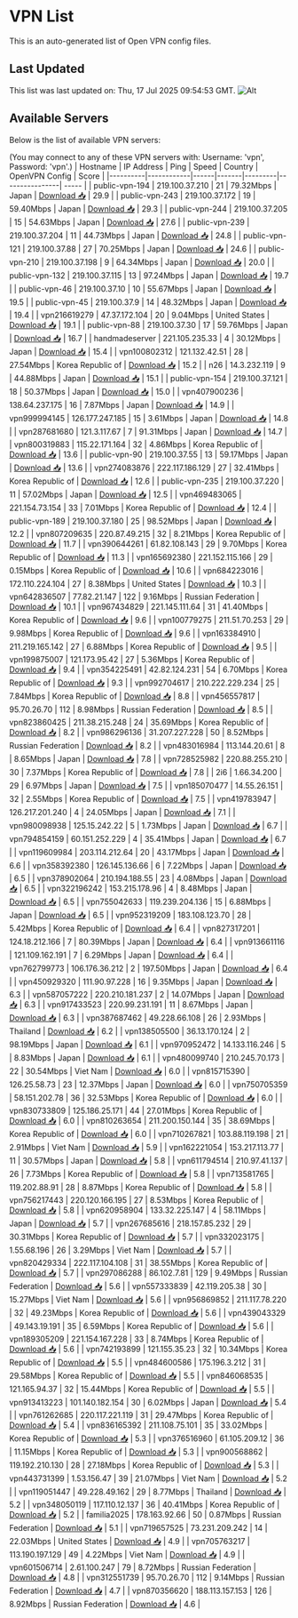 # VPN List

This is an auto-generated list of Open VPN config files.

## Last Updated

This list was last updated on: Thu, 17 Jul 2025 09:54:53 GMT.
![Alt](https://repobeats.axiom.co/api/embed/186b98318ef1479477931607c1ad7d823f12451f.svg "Repobeats analytics image")

## Available Servers

Below is the list of available VPN servers:

(You may connect to any of these VPN servers with: Username: 'vpn', Password: 'vpn'.)
| Hostname | IP Address | Ping | Speed | Country | OpenVPN Config | Score |
|----------|------------|------|-------|---------|----------------| ----- |
| public-vpn-194 | 219.100.37.210 | 21 | 79.32Mbps | Japan | [Download 📥](./configs/server_0_JP.ovpn) | 29.9 |
| public-vpn-243 | 219.100.37.172 | 19 | 59.40Mbps | Japan | [Download 📥](./configs/server_1_JP.ovpn) | 29.3 |
| public-vpn-244 | 219.100.37.205 | 15 | 54.63Mbps | Japan | [Download 📥](./configs/server_2_JP.ovpn) | 27.6 |
| public-vpn-239 | 219.100.37.204 | 11 | 44.73Mbps | Japan | [Download 📥](./configs/server_3_JP.ovpn) | 24.8 |
| public-vpn-121 | 219.100.37.88 | 27 | 70.25Mbps | Japan | [Download 📥](./configs/server_4_JP.ovpn) | 24.6 |
| public-vpn-210 | 219.100.37.198 | 9 | 64.34Mbps | Japan | [Download 📥](./configs/server_5_JP.ovpn) | 20.0 |
| public-vpn-132 | 219.100.37.115 | 13 | 97.24Mbps | Japan | [Download 📥](./configs/server_6_JP.ovpn) | 19.7 |
| public-vpn-46 | 219.100.37.10 | 10 | 55.67Mbps | Japan | [Download 📥](./configs/server_7_JP.ovpn) | 19.5 |
| public-vpn-45 | 219.100.37.9 | 14 | 48.32Mbps | Japan | [Download 📥](./configs/server_8_JP.ovpn) | 19.4 |
| vpn216619279 | 47.37.172.104 | 20 | 9.04Mbps | United States | [Download 📥](./configs/server_9_US.ovpn) | 19.1 |
| public-vpn-88 | 219.100.37.30 | 17 | 59.76Mbps | Japan | [Download 📥](./configs/server_10_JP.ovpn) | 16.7 |
| handmadeserver | 221.105.235.33 | 4 | 30.12Mbps | Japan | [Download 📥](./configs/server_11_JP.ovpn) | 15.4 |
| vpn100802312 | 121.132.42.51 | 28 | 27.54Mbps | Korea Republic of | [Download 📥](./configs/server_12_KR.ovpn) | 15.2 |
| n26 | 14.3.232.119 | 9 | 44.88Mbps | Japan | [Download 📥](./configs/server_13_JP.ovpn) | 15.1 |
| public-vpn-154 | 219.100.37.121 | 18 | 50.37Mbps | Japan | [Download 📥](./configs/server_14_JP.ovpn) | 15.0 |
| vpn407900236 | 138.64.237.175 | 16 | 7.87Mbps | Japan | [Download 📥](./configs/server_15_JP.ovpn) | 14.9 |
| vpn999994145 | 126.177.247.185 | 15 | 3.61Mbps | Japan | [Download 📥](./configs/server_16_JP.ovpn) | 14.8 |
| vpn287681680 | 121.3.117.67 | 7 | 91.31Mbps | Japan | [Download 📥](./configs/server_17_JP.ovpn) | 14.7 |
| vpn800319883 | 115.22.171.164 | 32 | 4.86Mbps | Korea Republic of | [Download 📥](./configs/server_18_KR.ovpn) | 13.6 |
| public-vpn-90 | 219.100.37.55 | 13 | 59.17Mbps | Japan | [Download 📥](./configs/server_19_JP.ovpn) | 13.6 |
| vpn274083876 | 222.117.186.129 | 27 | 32.41Mbps | Korea Republic of | [Download 📥](./configs/server_20_KR.ovpn) | 12.6 |
| public-vpn-235 | 219.100.37.220 | 11 | 57.02Mbps | Japan | [Download 📥](./configs/server_21_JP.ovpn) | 12.5 |
| vpn469483065 | 221.154.73.154 | 33 | 7.01Mbps | Korea Republic of | [Download 📥](./configs/server_22_KR.ovpn) | 12.4 |
| public-vpn-189 | 219.100.37.180 | 25 | 98.52Mbps | Japan | [Download 📥](./configs/server_23_JP.ovpn) | 12.2 |
| vpn807209635 | 220.87.49.215 | 32 | 8.21Mbps | Korea Republic of | [Download 📥](./configs/server_24_KR.ovpn) | 11.7 |
| vpn390644261 | 61.82.108.143 | 29 | 9.70Mbps | Korea Republic of | [Download 📥](./configs/server_25_KR.ovpn) | 11.3 |
| vpn165692380 | 221.152.115.166 | 29 | 0.15Mbps | Korea Republic of | [Download 📥](./configs/server_26_KR.ovpn) | 10.6 |
| vpn684223016 | 172.110.224.104 | 27 | 8.38Mbps | United States | [Download 📥](./configs/server_27_US.ovpn) | 10.3 |
| vpn642836507 | 77.82.21.147 | 122 | 9.16Mbps | Russian Federation | [Download 📥](./configs/server_28_RU.ovpn) | 10.1 |
| vpn967434829 | 221.145.111.64 | 31 | 41.40Mbps | Korea Republic of | [Download 📥](./configs/server_29_KR.ovpn) | 9.6 |
| vpn100779275 | 211.51.70.253 | 29 | 9.98Mbps | Korea Republic of | [Download 📥](./configs/server_30_KR.ovpn) | 9.6 |
| vpn163384910 | 211.219.165.142 | 27 | 6.88Mbps | Korea Republic of | [Download 📥](./configs/server_31_KR.ovpn) | 9.5 |
| vpn199875007 | 121.173.95.42 | 27 | 5.36Mbps | Korea Republic of | [Download 📥](./configs/server_32_KR.ovpn) | 9.4 |
| vpn354225491 | 42.82.124.231 | 54 | 6.70Mbps | Korea Republic of | [Download 📥](./configs/server_33_KR.ovpn) | 9.3 |
| vpn992704617 | 210.222.229.234 | 25 | 7.84Mbps | Korea Republic of | [Download 📥](./configs/server_34_KR.ovpn) | 8.8 |
| vpn456557817 | 95.70.26.70 | 112 | 8.98Mbps | Russian Federation | [Download 📥](./configs/server_35_RU.ovpn) | 8.5 |
| vpn823860425 | 211.38.215.248 | 24 | 35.69Mbps | Korea Republic of | [Download 📥](./configs/server_36_KR.ovpn) | 8.2 |
| vpn986296136 | 31.207.227.228 | 50 | 8.52Mbps | Russian Federation | [Download 📥](./configs/server_37_RU.ovpn) | 8.2 |
| vpn483016984 | 113.144.20.61 | 8 | 8.65Mbps | Japan | [Download 📥](./configs/server_38_JP.ovpn) | 7.8 |
| vpn728525982 | 220.88.255.210 | 30 | 7.37Mbps | Korea Republic of | [Download 📥](./configs/server_39_KR.ovpn) | 7.8 |
| 2i6 | 1.66.34.200 | 29 | 6.97Mbps | Japan | [Download 📥](./configs/server_40_JP.ovpn) | 7.5 |
| vpn185070477 | 14.55.26.151 | 32 | 2.55Mbps | Korea Republic of | [Download 📥](./configs/server_41_KR.ovpn) | 7.5 |
| vpn419783947 | 126.217.201.240 | 4 | 24.05Mbps | Japan | [Download 📥](./configs/server_42_JP.ovpn) | 7.1 |
| vpn980098938 | 125.15.242.22 | 5 | 1.73Mbps | Japan | [Download 📥](./configs/server_43_JP.ovpn) | 6.7 |
| vpn794854159 | 60.151.252.229 | 4 | 35.41Mbps | Japan | [Download 📥](./configs/server_44_JP.ovpn) | 6.7 |
| vpn119609984 | 203.114.212.64 | 20 | 43.17Mbps | Japan | [Download 📥](./configs/server_45_JP.ovpn) | 6.6 |
| vpn358392380 | 126.145.136.66 | 6 | 7.22Mbps | Japan | [Download 📥](./configs/server_46_JP.ovpn) | 6.5 |
| vpn378902064 | 210.194.188.55 | 23 | 4.08Mbps | Japan | [Download 📥](./configs/server_47_JP.ovpn) | 6.5 |
| vpn322196242 | 153.215.178.96 | 4 | 8.48Mbps | Japan | [Download 📥](./configs/server_48_JP.ovpn) | 6.5 |
| vpn755042633 | 119.239.204.136 | 15 | 6.88Mbps | Japan | [Download 📥](./configs/server_49_JP.ovpn) | 6.5 |
| vpn952319209 | 183.108.123.70 | 28 | 5.42Mbps | Korea Republic of | [Download 📥](./configs/server_50_KR.ovpn) | 6.4 |
| vpn827317201 | 124.18.212.166 | 7 | 80.39Mbps | Japan | [Download 📥](./configs/server_51_JP.ovpn) | 6.4 |
| vpn913661116 | 121.109.162.191 | 7 | 6.29Mbps | Japan | [Download 📥](./configs/server_52_JP.ovpn) | 6.4 |
| vpn762799773 | 106.176.36.212 | 2 | 197.50Mbps | Japan | [Download 📥](./configs/server_53_JP.ovpn) | 6.4 |
| vpn450929320 | 111.90.97.228 | 16 | 9.35Mbps | Japan | [Download 📥](./configs/server_54_JP.ovpn) | 6.3 |
| vpn587057222 | 220.210.181.237 | 2 | 14.07Mbps | Japan | [Download 📥](./configs/server_55_JP.ovpn) | 6.3 |
| vpn917433523 | 220.99.231.191 | 11 | 8.67Mbps | Japan | [Download 📥](./configs/server_56_JP.ovpn) | 6.3 |
| vpn387687462 | 49.228.66.108 | 26 | 2.93Mbps | Thailand | [Download 📥](./configs/server_57_TH.ovpn) | 6.2 |
| vpn138505500 | 36.13.170.124 | 2 | 98.19Mbps | Japan | [Download 📥](./configs/server_58_JP.ovpn) | 6.1 |
| vpn970952472 | 14.133.116.246 | 5 | 8.83Mbps | Japan | [Download 📥](./configs/server_59_JP.ovpn) | 6.1 |
| vpn480099740 | 210.245.70.173 | 22 | 30.54Mbps | Viet Nam | [Download 📥](./configs/server_60_VN.ovpn) | 6.0 |
| vpn815715390 | 126.25.58.73 | 23 | 12.37Mbps | Japan | [Download 📥](./configs/server_61_JP.ovpn) | 6.0 |
| vpn750705359 | 58.151.202.78 | 36 | 32.53Mbps | Korea Republic of | [Download 📥](./configs/server_62_KR.ovpn) | 6.0 |
| vpn830733809 | 125.186.25.171 | 44 | 27.01Mbps | Korea Republic of | [Download 📥](./configs/server_63_KR.ovpn) | 6.0 |
| vpn810263654 | 211.200.150.144 | 35 | 38.69Mbps | Korea Republic of | [Download 📥](./configs/server_64_KR.ovpn) | 6.0 |
| vpn710267821 | 103.88.119.198 | 21 | 2.91Mbps | Viet Nam | [Download 📥](./configs/server_65_VN.ovpn) | 5.9 |
| vpn162221054 | 153.217.113.77 | 11 | 30.57Mbps | Japan | [Download 📥](./configs/server_66_JP.ovpn) | 5.8 |
| vpn611794514 | 210.97.41.137 | 26 | 7.73Mbps | Korea Republic of | [Download 📥](./configs/server_67_KR.ovpn) | 5.8 |
| vpn713581765 | 119.202.88.91 | 28 | 8.87Mbps | Korea Republic of | [Download 📥](./configs/server_68_KR.ovpn) | 5.8 |
| vpn756217443 | 220.120.166.195 | 27 | 8.53Mbps | Korea Republic of | [Download 📥](./configs/server_69_KR.ovpn) | 5.8 |
| vpn620958904 | 133.32.225.147 | 4 | 58.11Mbps | Japan | [Download 📥](./configs/server_70_JP.ovpn) | 5.7 |
| vpn267685616 | 218.157.85.232 | 29 | 30.31Mbps | Korea Republic of | [Download 📥](./configs/server_71_KR.ovpn) | 5.7 |
| vpn332023175 | 1.55.68.196 | 26 | 3.29Mbps | Viet Nam | [Download 📥](./configs/server_72_VN.ovpn) | 5.7 |
| vpn820429334 | 222.117.104.108 | 31 | 38.55Mbps | Korea Republic of | [Download 📥](./configs/server_73_KR.ovpn) | 5.7 |
| vpn297086288 | 86.102.7.81 | 129 | 9.49Mbps | Russian Federation | [Download 📥](./configs/server_74_RU.ovpn) | 5.6 |
| vpn557333839 | 42.119.205.38 | 30 | 15.27Mbps | Viet Nam | [Download 📥](./configs/server_75_VN.ovpn) | 5.6 |
| vpn956869852 | 211.117.78.220 | 32 | 49.23Mbps | Korea Republic of | [Download 📥](./configs/server_76_KR.ovpn) | 5.6 |
| vpn439043329 | 49.143.19.191 | 35 | 6.59Mbps | Korea Republic of | [Download 📥](./configs/server_77_KR.ovpn) | 5.6 |
| vpn189305209 | 221.154.167.228 | 33 | 8.74Mbps | Korea Republic of | [Download 📥](./configs/server_78_KR.ovpn) | 5.6 |
| vpn742193899 | 121.155.35.23 | 32 | 10.34Mbps | Korea Republic of | [Download 📥](./configs/server_79_KR.ovpn) | 5.5 |
| vpn484600586 | 175.196.3.212 | 31 | 29.58Mbps | Korea Republic of | [Download 📥](./configs/server_80_KR.ovpn) | 5.5 |
| vpn846068535 | 121.165.94.37 | 32 | 15.44Mbps | Korea Republic of | [Download 📥](./configs/server_81_KR.ovpn) | 5.5 |
| vpn913413223 | 101.140.182.154 | 30 | 6.02Mbps | Japan | [Download 📥](./configs/server_82_JP.ovpn) | 5.4 |
| vpn761262685 | 220.117.221.119 | 31 | 29.47Mbps | Korea Republic of | [Download 📥](./configs/server_83_KR.ovpn) | 5.4 |
| vpn836165392 | 211.108.75.101 | 35 | 33.02Mbps | Korea Republic of | [Download 📥](./configs/server_84_KR.ovpn) | 5.3 |
| vpn376516960 | 61.105.209.12 | 36 | 11.15Mbps | Korea Republic of | [Download 📥](./configs/server_85_KR.ovpn) | 5.3 |
| vpn900568862 | 119.192.210.130 | 28 | 27.18Mbps | Korea Republic of | [Download 📥](./configs/server_86_KR.ovpn) | 5.3 |
| vpn443731399 | 1.53.156.47 | 39 | 21.07Mbps | Viet Nam | [Download 📥](./configs/server_87_VN.ovpn) | 5.2 |
| vpn119051447 | 49.228.49.162 | 29 | 8.77Mbps | Thailand | [Download 📥](./configs/server_88_TH.ovpn) | 5.2 |
| vpn348050119 | 117.110.12.137 | 36 | 40.41Mbps | Korea Republic of | [Download 📥](./configs/server_89_KR.ovpn) | 5.2 |
| familia2025 | 178.163.92.66 | 50 | 0.87Mbps | Russian Federation | [Download 📥](./configs/server_90_RU.ovpn) | 5.1 |
| vpn719657525 | 73.231.209.242 | 14 | 22.03Mbps | United States | [Download 📥](./configs/server_91_US.ovpn) | 4.9 |
| vpn705763217 | 113.190.197.129 | 49 | 4.22Mbps | Viet Nam | [Download 📥](./configs/server_92_VN.ovpn) | 4.9 |
| vpn601506714 | 2.61.100.247 | 79 | 8.72Mbps | Russian Federation | [Download 📥](./configs/server_93_RU.ovpn) | 4.8 |
| vpn312551739 | 95.70.26.70 | 112 | 9.14Mbps | Russian Federation | [Download 📥](./configs/server_94_RU.ovpn) | 4.7 |
| vpn870356620 | 188.113.157.153 | 126 | 8.92Mbps | Russian Federation | [Download 📥](./configs/server_95_RU.ovpn) | 4.6 |
